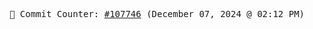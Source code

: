 <p align="center">
    <samp>
        📮 Commit Counter: <a href="https://github.com/Javascript-void0/Javascript-void0/commits/main">#107746</a> (December 07, 2024 @ 02:12 PM)
    </samp>
</p>
